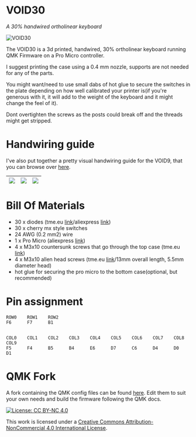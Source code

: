# VOID30
*A 30% handwired ortholinear keyboard*

![VOID30](https://i.imgur.com/6EY6A57.jpg)

The VOID30 is a 3d printed, handwired, 30% ortholinear keyboard running QMK Firmware on a Pro Micro controller.

I suggest printing the case using a 0.4 mm nozzle, supports are not needed for any of the parts.

You might want/need to use small dabs of hot glue to secure the switches in the plate depending on how well calibrated your printer is(if you're generous with it, it will add to the weight of the keyboard and it might change the feel of it).

Dont overtighten the screws as the posts could break off and the threads might get stripped.

# Handwiring guide

I've also put together a pretty visual handwiring guide for the VOID9, that you can browse over [here](https://victorlucachi.ro/journal/void9-wiring-guide/).

| ![](https://i.imgur.com/MHTt02w.jpg) 	| ![](https://i.imgur.com/TzdhlCM.jpg) 	| ![](https://i.imgur.com/vTpQaXI.jpg) 	|
|---------------------------------------	|---------------------------------------	|---------------------------------------	|

# Bill Of Materials

* 30 x diodes (tme.eu [link](https://www.tme.eu/ro/en/details/1n4148-dio/tht-universal-diodes/diotec-semiconductor/1n4148/)/aliexpress [link](https://www.aliexpress.com/item/32729204179.html))
* 30 x cherry mx style switches
* 24 AWG (0.2 mm2) wire
* 1 x Pro Micro (aliexpress [link](https://www.aliexpress.com/item/32902569443.html))
* 4 x M3x10 countersunk screws that go through the top case (tme.eu [link](https://www.tme.eu/ro/en/details/b3x10_bn661/bolts/bossard/1250752/))
* 4 x M3x10 allen head screws (tme.eu [link](https://www.tme.eu/ro/en/details/m3x10_d912-a2/bolts/kraftberg/)/13mm overall length, 5.5mm diameter head)
* hot glue for securing the pro micro to the bottom case(optional, but recommended)

# Pin assignment

    ROW0    ROW1    ROW2
    F6      F7      B1
    
    
    COL0    COL1    COL2    COL3    COL4    COL5    COL6    COL7    COL8    COL9
    F5      F4      B5      B4      E6      D7      C6      D4      D0      D1

# QMK Fork

A fork containing the QMK config files can be found [here](https://github.com/victorlucachi/qmk_firmware/tree/dev_void/keyboards/handwired/void30). Edit them to suit your own needs and build the firmware following the QMK docs.

[![License: CC BY-NC 4.0](https://img.shields.io/badge/License-CC%20BY--NC%204.0-lightgrey.svg)](https://creativecommons.org/licenses/by-nc/4.0/)

This work is licensed under a [Creative Commons Attribution-NonCommercial 4.0 International License](https://creativecommons.org/licenses/by-nc/4.0/).
